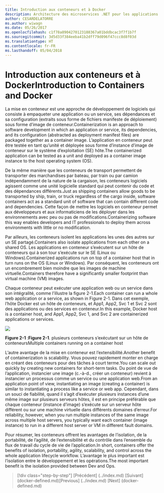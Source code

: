 ```yaml
---
title: Introduction aux conteneurs et à Docker
description: Architecture des microservices .NET pour les applications .NET en conteneur | Introduction aux conteneurs et à Docker
author: CESARDELATORRE
ms.author: wiwagn
ms.date: 05/26/2017
ms.openlocfilehash: c1f78a8904270123188367a01bddbcac3f7f1b7f
ms.sourcegitcommit: 3d5d33f384eeba41b2dff79d096f47ccc8d8f03d
ms.translationtype: HT
ms.contentlocale: fr-FR
ms.lasthandoff: 05/04/2018
---
```

# <a name="introduction-to-containers-and-docker"></a><span data-ttu-id="b7538-103">Introduction aux conteneurs et à Docker</span><span class="sxs-lookup"><span data-stu-id="b7538-103">Introduction to Containers and Docker</span></span>

<span data-ttu-id="b7538-104">La mise en conteneur est une approche de développement de logiciels qui consiste à empaqueter une application ou un service, ses dépendances et sa configuration (extraits sous forme de fichiers manifeste de déploiement) sous forme d’image de conteneur.</span><span class="sxs-lookup"><span data-stu-id="b7538-104">Containerization is an approach to software development in which an application or service, its dependencies, and its configuration (abstracted as deployment manifest files) are packaged together as a container image.</span></span> <span data-ttu-id="b7538-105">L’application en conteneur peut être testée en tant qu’unité et déployée sous forme d’instance d’image de conteneur sur le système d’exploitation (SE) hôte.</span><span class="sxs-lookup"><span data-stu-id="b7538-105">The containerized application can be tested as a unit and deployed as a container image instance to the host operating system (OS).</span></span>

<span data-ttu-id="b7538-106">De la même manière que les conteneurs de transport permettent de transporter des marchandises par bateau, par train ou par camion indépendamment de la nature de la cargaison, les conteneurs logiciels agissent comme une unité logicielle standard qui peut contenir du code et des dépendances différents.</span><span class="sxs-lookup"><span data-stu-id="b7538-106">Just as shipping containers allow goods to be transported by ship, train, or truck regardless of the cargo inside, software containers act as a standard unit of software that can contain different code and dependencies.</span></span> <span data-ttu-id="b7538-107">Cette façon de mettre les logiciels en conteneur permet aux développeurs et aux informaticiens de les déployer dans les environnements avec peu ou pas de modifications.</span><span class="sxs-lookup"><span data-stu-id="b7538-107">Containerizing software this way enables developers and IT professionals to deploy them across environments with little or no modification.</span></span>

<span data-ttu-id="b7538-108">Par ailleurs, les conteneurs isolent les applications les unes des autres sur un SE partagé.</span><span class="sxs-lookup"><span data-stu-id="b7538-108">Containers also isolate applications from each other on a shared OS.</span></span> <span data-ttu-id="b7538-109">Les applications en conteneur s’exécutent sur un hôte de conteneurs qui à son tour s’exécute sur le SE (Linux ou Windows).</span><span class="sxs-lookup"><span data-stu-id="b7538-109">Containerized applications run on top of a container host that in turn runs on the OS (Linux or Windows).</span></span> <span data-ttu-id="b7538-110">Par conséquent, les conteneurs ont un encombrement bien moindre que les images de machine virtuelle.</span><span class="sxs-lookup"><span data-stu-id="b7538-110">Containers therefore have a significantly smaller footprint than virtual machine (VM) images.</span></span>

<span data-ttu-id="b7538-111">Chaque conteneur peut exécuter une application web ou un service dans son intégralité, comme l’illustre la figure 2-1.</span><span class="sxs-lookup"><span data-stu-id="b7538-111">Each container can run a whole web application or a service, as shown in Figure 2-1.</span></span> <span data-ttu-id="b7538-112">Dans cet exemple, l’hôte Docker est un hôte de conteneurs, et App1, App2, Svc 1 et Svc 2 sont des applications ou des services en conteneur.</span><span class="sxs-lookup"><span data-stu-id="b7538-112">In this example, Docker host is a container host, and App1, App2, Svc 1, and Svc 2 are containerized applications or services.</span></span>

![](./media/image1.png)

<span data-ttu-id="b7538-113">**Figure 2-1** :</span><span class="sxs-lookup"><span data-stu-id="b7538-113">**Figure 2-1**.</span></span> <span data-ttu-id="b7538-114">plusieurs conteneurs s’exécutant sur un hôte de conteneurs</span><span class="sxs-lookup"><span data-stu-id="b7538-114">Multiple containers running on a container host</span></span>

<span data-ttu-id="b7538-115">L’autre avantage de la mise en conteneur est l’extensibilité.</span><span class="sxs-lookup"><span data-stu-id="b7538-115">Another benefit of containerization is scalability.</span></span> <span data-ttu-id="b7538-116">Vous pouvez rapidement monter en charge en créant des conteneurs pour des tâches à court terme.</span><span class="sxs-lookup"><span data-stu-id="b7538-116">You can scale out quickly by creating new containers for short-term tasks.</span></span> <span data-ttu-id="b7538-117">Du point de vue de l’application, instancier une image (c.-à-d., créer un conteneur) revient à instancier un processus comme un service ou une application web.</span><span class="sxs-lookup"><span data-stu-id="b7538-117">From an application point of view, instantiating an image (creating a container) is similar to instantiating a process like a service or web app.</span></span> <span data-ttu-id="b7538-118">Cependant, dans un souci de fiabilité, quand il s’agit d’exécuter plusieurs instances d’une même image sur plusieurs serveurs hôtes, il est en principe préférable que chaque conteneur (instance d’image) s’exécute sur un serveur hôte différent ou sur une machine virtuelle dans différents domaines d’erreur.</span><span class="sxs-lookup"><span data-stu-id="b7538-118">For reliability, however, when you run multiple instances of the same image across multiple host servers, you typically want each container (image instance) to run in a different host server or VM in different fault domains.</span></span>

<span data-ttu-id="b7538-119">Pour résumer, les conteneurs offrent les avantages de l’isolation, de la portabilité, de l’agilité, de l’extensibilité et du contrôle dans l’ensemble du flux de travail du cycle de vie de l’application.</span><span class="sxs-lookup"><span data-stu-id="b7538-119">In short, containers offer the benefits of isolation, portability, agility, scalability, and control across the whole application lifecycle workflow.</span></span> <span data-ttu-id="b7538-120">L’avantage le plus important est l’isolation entre le développement et les opérations.</span><span class="sxs-lookup"><span data-stu-id="b7538-120">The most important benefit is the isolation provided between Dev and Ops.</span></span>


>[!div class="step-by-step"]
<span data-ttu-id="b7538-121">[Précédent] (../index.md) [Suivant] (docker-defined.md)</span><span class="sxs-lookup"><span data-stu-id="b7538-121">[Previous] (../index.md) [Next] (docker-defined.md)</span></span>
